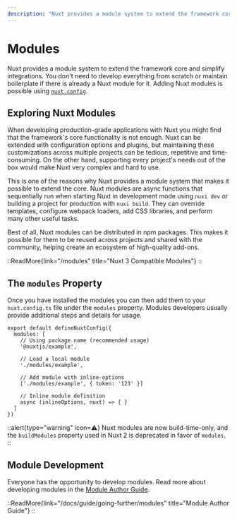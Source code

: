 ```yaml
---
description: "Nuxt provides a module system to extend the framework core and simplify integrations."
---
```


# Modules

Nuxt provides a module system to extend the framework core and simplify integrations. You don't need to develop everything from scratch or maintain boilerplate if there is already a Nuxt module for it. Adding Nuxt modules is possible using [`nuxt.config`](/docs/api/configuration/nuxt-config#modules).

## Exploring Nuxt Modules

When developing production-grade applications with Nuxt you might find that the framework's core functionality is not enough. Nuxt can be extended with configuration options and plugins, but maintaining these customizations across multiple projects can be tedious, repetitive and time-consuming. On the other hand, supporting every project's needs out of the box would make Nuxt very complex and hard to use.

This is one of the reasons why Nuxt provides a module system that makes it possible to extend the core. Nuxt modules are async functions that sequentially run when starting Nuxt in development mode using `nuxi dev` or building a project for production with `nuxi build`. They can override templates, configure webpack loaders, add CSS libraries, and perform many other useful tasks.

Best of all, Nuxt modules can be distributed in npm packages. This makes it possible for them to be reused across projects and shared with the community, helping create an ecosystem of high-quality add-ons.

::ReadMore{link="/modules" title="Nuxt 3 Compatible Modules"}
::

## The `modules` Property

Once you have installed the modules you can then add them to your `nuxt.config.ts` file under the `modules` property. Modules developers usually provide additional steps and details for usage.

```ts{}[nuxt.config.ts]
export default defineNuxtConfig({
  modules: [
    // Using package name (recommended usage)
    '@nuxtjs/example',

    // Load a local module
    './modules/example',

    // Add module with inline-options
    ['./modules/example', { token: '123' }]

    // Inline module definition
    async (inlineOptions, nuxt) => { }
  ]
})
```

::alert{type="warning" icon=⚠️}
Nuxt modules are now build-time-only, and the `buildModules` property used in Nuxt 2 is deprecated in favor of `modules`.
::

## Module Development

Everyone has the opportunity to develop modules. Read more about developing modules in the [Module Author Guide](/docs/guide/going-further/modules).

::ReadMore{link="/docs/guide/going-further/modules" title="Module Author Guide"}
::
